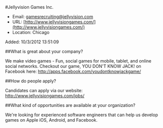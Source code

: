 
#Jellyvision Games Inc.

* Email: [gamesrecruiting@jellyvision.com](mailto:gamesrecruiting@jellyvision.com)
* URL: [http://www.jellyvisiongames.com/](http://www.jellyvisiongames.com/)
* Location: Chicago

Added: 10/3/2012 13:51:09

##What is great about your company?

We make video games - Fun, social games for mobile, tablet, and online social networks.  Checkout our game, YOU DON'T KNOW JACK! on Facebook here: http://apps.facebook.com/youdontknowjackgame/



##How do people apply?

Candidates can apply via our website: http://www.jellyvisiongames.com/jobs/



##What kind of opportunities are available at your organization?

We're looking for experienced software engineers that can help us develop games on Apple iOS, Android, and Facebook. 

		